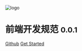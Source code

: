 ![logo](_media/logo.png)

# 前端开发规范 <small>0.0.1</small>

<!-- > 一个神奇的文档网站生成器。

- 简单、轻便 (压缩后 ~21kB)
- 无需生成 html 文件
- 众多主题 -->

<a href="https://github.com/lexmin0412/fe-standard">Github</a>
<a href="#guide">Get Started</a>